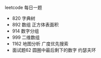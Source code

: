 leetcode 每日一题
- 820 字典树
- 892 数组 正方体表面积
- 914 数字分组
- 999 二维数组
- 1162 地图分析 广度优先搜索
- 面试题62 圆圈中最后剩下的数字 约瑟夫环
